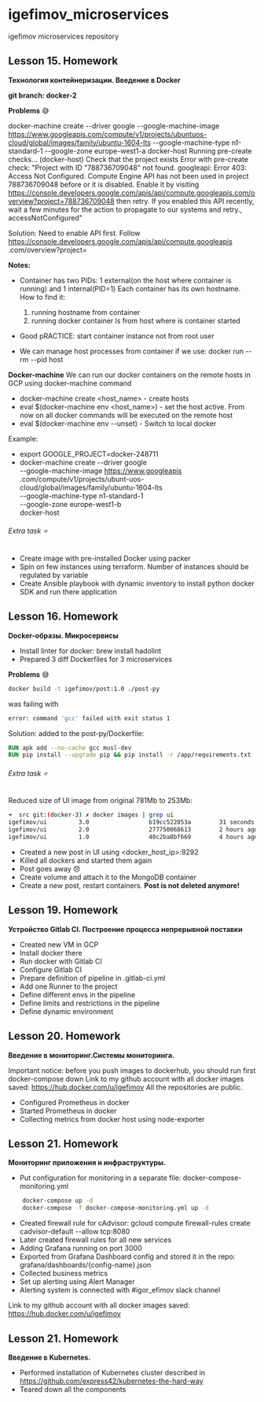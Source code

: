 # igefimov_microservices

igefimov microservices repository
## Lesson 15. Homework
**Технология контейнеризации. Введение в Docker**

**git branch: docker-2**

**Problems** :sweat_smile:

docker-machine create --driver google  --google-machine-image https://www.googleapis.com/compute/v1/projects/ubuntuos-cloud/global/images/family/ubuntu-1604-lts  --google-machine-type n1-standard-1  --google-zone europe-west1-a  docker-host
Running pre-create checks...
(docker-host) Check that the project exists
Error with pre-create check: "Project with ID \"788736709048\" not found. googleapi: Error 403: Access Not Configured. Compute Engine API has not been used in project 788736709048 before or it is disabled. Enable it by visiting https://console.developers.google.com/apis/api/compute.googleapis.com/overview?project=788736709048 then retry. If you enabled this API recently, wait a few minutes for the action to propagate to our systems and retry., accessNotConfigured"

Solution: Need to enable API first. Follow https://console.developers.google.com/apis/api/compute.googleapis
.com/overview?project=<projectid>

**Notes:**
- Container has two PIDs: 1 external(on the host where container is running) and 1 internal(PID=1)
Each container has its own hostname. How to find it:
    1) running hostname from container
    2) running docker container ls from host where is container started

- Good pRACTICE: start container instance not from root user

- We can manage host processes from container if we use: docker run --rm --pid host


**Docker-machine**
We can run our docker containers on the remote hosts in GCP using docker-machine command

- docker-machine create <host_name> - create hosts
- eval $(docker-machine env <host_name>) - set the host active. From now on all docker commands will be executed on the
 remote host
-  eval $(docker-machine env --unset) - Switch to local docker

Example:
- export GOOGLE_PROJECT=docker-248711
- docker-machine create --driver google \
   --google-machine-image https://www.googleapis
   .com/compute/v1/projects/ubunt-uos-cloud/global/images/family/ubuntu-1604-lts \
   --google-machine-type n1-standard-1 \
   --google-zone europe-west1-b \
   docker-host
   
###### Extra task :star:
- Create image with pre-installed Docker using packer
- Spin on few instances using terraform. Number of instances should be regulated by variable
- Create Ansible playbook with dynamic inventory to install python docker SDK and run there application


## Lesson 16. Homework
**Docker-образы. Микросервисы**
- Install linter for docker: brew install hadolint
- Prepared 3 diff Dockerfiles for 3 microservices

**Problems** :sweat_smile:
```bash
docker build -t igefimov/post:1.0 ./post-py
 ```
 was failing with 
 ```bash
 error: command 'gcc' failed with exit status 1
 ``` 
 Solution:
 added to the post-py/Dockerfile:
 ```dockerfile
RUN apk add --no-cache gcc musl-dev
RUN pip install --upgrade pip && pip install -r /app/requirements.txt
```
 
###### Extra task :star:
Reduced size of UI image from original 781Mb to 253Mb:
```bash
➜  src git:(docker-3) ✗ docker images | grep ui
igefimov/ui         3.0                 b19cc522053a        31 seconds ago      253MB
igefimov/ui         2.0                 277750068613        2 hours ago         451MB
igefimov/ui         1.0                 40c2ba8bf669        4 hours ago         781MB
```


- Created a new post in UI using <docker_host_ip>:9292
- Killed all dockers and started them again
- Post goes away :disappointed:
- Create volume and attach it to the MongoDB container
- Create a new post, restart containers. **Post is not deleted anymore!**

## Lesson 19. Homework
**Устройство Gitlab CI. Построение процесса непрерывной поставки**

- Created new VM in GCP
- Install docker there
- Run docker with Gitlab CI
- Configure Gitlab CI
- Prepare definition of pipeline in .gitlab-ci.yml
- Add one Runner to the project
- Define different envs in the pipeline 
- Define limits and restrictions in the pipeline
- Define dynamic environment



## Lesson 20. Homework
**Введение в мониторинг.Системы мониторинга.**

Important notice: before you push images to dockerhub, you should run first docker-compose down
Link to my github account with all docker images saved: https://hub.docker.com/u/igefimov 
All the repositories are public.

- Configured Prometheus in docker
- Started Prometheus in docker
- Collecting metrics from docker host using node-exporter


## Lesson 21. Homework
**Мониторинг приложения и инфраструктуры.**
- Put configuration for monitoring in a separate file: docker-compose-monitoring.yml
```bash
    docker-compose up -d
    docker-compose -f docker-compose-monitoring.yml up -d

```
- Created firewall rule for cAdvisor: gcloud compute firewall-rules create cadvisor-default --allow tcp:8080
- Later created firewall rules for all new services
- Adding Grafana running on port 3000
- Exported from Grafana Dashboard config and stored it in the repo: grafana/dashboards/{config-name}.json
- Collected business metrics 
- Set up alerting using Alert Manager
- Alerting system is connected with #igor_efimov slack channel

Link to my github account with all docker images saved: https://hub.docker.com/u/igefimov 


## Lesson 21. Homework
**Введение в Kubernetes.**
- Performed installation of Kubernetes cluster described in https://github.com/express42/kubernetes-the-hard-way
- Teared down all the components

